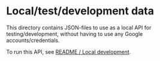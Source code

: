 # Local/test/development data

This directory contains JSON-files to use as a local API for testing/development, without having to use any Google accounts/credentials.

To run this API, see [README / Local development](../README.md#local-development).
